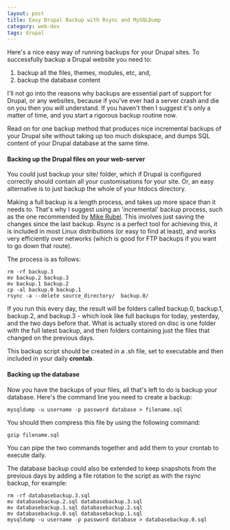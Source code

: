 ```yaml
---
layout: post
title: Easy Drupal Backup with Rsync and MySQLDump
category: web-dev
tags: drupal
---
```

<p>Here's a nice easy way of running backups for your Drupal sites. To successfully backup a Drupal website you need to:</p>
<ol><li>backup all the files, themes, modules, etc, and,</li>
<li>backup the database content</li>
</ol><p>I'll not go into the reasons why backups are essential part of support for Drupal, or any websites, because if you've ever had a server crash and die on you then you will understand. If you haven't then I suggest it's only a matter of time, and you start a rigorous backup routine now.</p>
<p>Read on for one backup method that produces nice incremental backups of your Drupal site without taking up too much diskspace, and dumps SQL content of your Drupal database at the same time.</p>

<!--break-->
<h4>Backing up the Drupal files on your web-server</h4>
<p>You could just backup your site/ folder, which if Drupal is configured correctly should contain all your customisations for your site. Or, an easy alternative is to just backup the whole of your htdocs directory. </p>
<p>Making a full backup is a length process, and takes up more space than it needs to. That's why I suggest using an 'incremental' backup process, such as the one recommended by <a href="http://www.mikerubel.org/computers/rsync_snapshots/">Mike Rubel</a>. This involves just saving the changes since the last backup. Rsync is a perfect tool for achieving this, it is included in most Linux distributions (or easy to find at least), and works very efficiently over networks (which is good for FTP backups if you want to go down that route).</p>
<p>The process is as follows:<br /></p><div class="codeblock"><code>rm -rf backup.3<br />mv backup.2 backup.3<br />mv backup.1 backup.2<br />cp -al backup.0 backup.1<br />rsync -a --delete source_directory/  backup.0/</code></div>
<p>If you run this every day, the result will be folders called backup.0, backup.1, backup.2, and backup.3 - which look like full backups for today, yesterday, and the two days before that. What is actually stored on disc is one folder with the full latest backup, and then folders containing just the files that changed on the previous days.</p>
<p>This backup script should be created in a .sh file, set to executable and then included in your daily <b>crontab</b>.</p>
<h4>Backing up the database</h4>
<p>Now you have the backups of your files, all that's left to do is backup your database. Here's the command line you need to create a backup:<br /></p><div class="codeblock"><code>mysqldump -u username -p password database &gt; filename.sql</code></div>
<p>You should then compress this file by using the following command:<br /></p><div class="codeblock"><code>gzip filename.sql</code></div>
<p>You can pipe the two commands together and add them to your crontab to execute daily.</p>
<p>The database backup could also be extended to keep snapshots from the previous days by adding a file rotation to the script as with the rsync backup, for example:<br /></p><div class="codeblock"><code>rm -rf databasebackup.3.sql<br />mv databasebackup.2.sql databasebackup.3.sql<br />mv databasebackup.1.sql databasebackup.2.sql<br />mv databasebackup.0.sql databasebackup.1.sql<br />mysqldump -u username -p password database &gt; databasebackup.0.sql</code></div>
